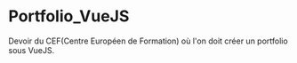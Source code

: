 # Portfolio_VueJS
Devoir du CEF(Centre Européen de Formation) où l'on doit créer un portfolio sous VueJS.

